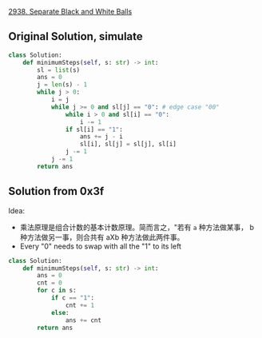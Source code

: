 

[2938. Separate Black and White Balls](https://leetcode.cn/problems/separate-black-and-white-balls/)

## Original Solution, simulate

```python
class Solution:
    def minimumSteps(self, s: str) -> int:
        sl = list(s)
        ans = 0
        j = len(s) - 1
        while j > 0:
            i = j
            while j >= 0 and sl[j] == "0": # edge case "00"
                while i > 0 and sl[i] == "0":
                    i -= 1
                if sl[i] == "1":
                    ans += j - i
                    sl[i], sl[j] = sl[j], sl[i]
                j -= 1
            j -= 1
        return ans
```



## Solution from 0x3f

Idea: 

- 乘法原理是组合计数的基本计数原理。简而言之，"若有 `a` 种方法做某事， b 种方法做另一事，则合共有 aXb 种方法做此两件事。
- Every "0" needs to swap with all the "1" to its left

```python
class Solution:
    def minimumSteps(self, s: str) -> int:
        ans = 0
        cnt = 0
        for c in s:
            if c == "1":
                cnt += 1
            else:
                ans += cnt
        return ans
```

